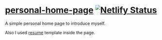 # [personal-home-page](http://mirmousavi.com/) [![Netlify Status](https://api.netlify.com/api/v1/badges/42da85d1-6a15-4465-9cd6-c550da5f5c7d/deploy-status)](https://app.netlify.com/sites/vigilant-agnesi-a9579e/deploys)
A simple personal home page to introduce myself.

Also I used [resume](https://github.com/mirmousaviii/resume) template inside the page. 
